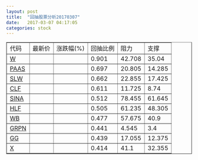 ```yaml
---
layout: post
title:  "回抽股票分析20170307"
date:   2017-03-07 04:17:05
categories: stock
---
```

<script type="text/javascript">
var stockList = []
stockList.push('gb_w');
stockList.push('gb_paas');
stockList.push('gb_slw');
stockList.push('gb_clf');
stockList.push('gb_sina');
stockList.push('gb_hlf');
stockList.push('gb_wb');
stockList.push('gb_grpn');
stockList.push('gb_gg');
stockList.push('gb_x');
</script>
<table border="1">
 <tr>
 <td>代码</td>
 <td>最新价</td>
 <td>涨跌幅(%)</td>
 <td>回抽比例</td>
 <td>阻力</td>
 <td>支撑</td>
</tr>
  <tr id="w">
  <td><a href="http://stock.finance.sina.com.cn/usstock/quotes/W.html" target="_blank">W</a></td><td></td><td></td><td>0.901</td><td>42.708</td><td>35.04</td></tr>
  <tr id="paas">
  <td><a href="http://stock.finance.sina.com.cn/usstock/quotes/PAAS.html" target="_blank">PAAS</a></td><td></td><td></td><td>0.697</td><td>20.805</td><td>14.285</td></tr>
  <tr id="slw">
  <td><a href="http://stock.finance.sina.com.cn/usstock/quotes/SLW.html" target="_blank">SLW</a></td><td></td><td></td><td>0.662</td><td>22.855</td><td>17.425</td></tr>
  <tr id="clf">
  <td><a href="http://stock.finance.sina.com.cn/usstock/quotes/CLF.html" target="_blank">CLF</a></td><td></td><td></td><td>0.611</td><td>11.725</td><td>8.74</td></tr>
  <tr id="sina">
  <td><a href="http://stock.finance.sina.com.cn/usstock/quotes/SINA.html" target="_blank">SINA</a></td><td></td><td></td><td>0.512</td><td>78.455</td><td>61.645</td></tr>
  <tr id="hlf">
  <td><a href="http://stock.finance.sina.com.cn/usstock/quotes/HLF.html" target="_blank">HLF</a></td><td></td><td></td><td>0.505</td><td>61.235</td><td>48.305</td></tr>
  <tr id="wb">
  <td><a href="http://stock.finance.sina.com.cn/usstock/quotes/WB.html" target="_blank">WB</a></td><td></td><td></td><td>0.477</td><td>57.675</td><td>40.9</td></tr>
  <tr id="grpn">
  <td><a href="http://stock.finance.sina.com.cn/usstock/quotes/GRPN.html" target="_blank">GRPN</a></td><td></td><td></td><td>0.441</td><td>4.545</td><td>3.4</td></tr>
  <tr id="gg">
  <td><a href="http://stock.finance.sina.com.cn/usstock/quotes/GG.html" target="_blank">GG</a></td><td></td><td></td><td>0.439</td><td>17.055</td><td>12.375</td></tr>
  <tr id="x">
  <td><a href="http://stock.finance.sina.com.cn/usstock/quotes/X.html" target="_blank">X</a></td><td></td><td></td><td>0.414</td><td>41.1</td><td>32.355</td></tr>
</table>
